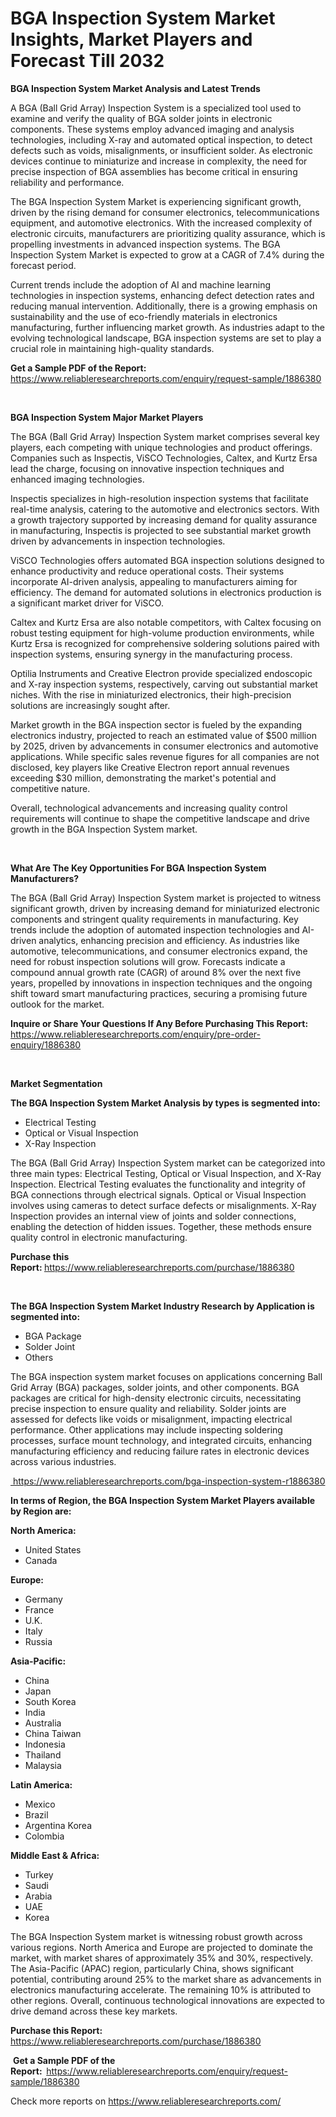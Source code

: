 <p><h1>BGA Inspection System Market Insights, Market Players and Forecast Till 2032</h1></p><p><strong>BGA Inspection System Market Analysis and Latest Trends</strong></p>
<p><p>A BGA (Ball Grid Array) Inspection System is a specialized tool used to examine and verify the quality of BGA solder joints in electronic components. These systems employ advanced imaging and analysis technologies, including X-ray and automated optical inspection, to detect defects such as voids, misalignments, or insufficient solder. As electronic devices continue to miniaturize and increase in complexity, the need for precise inspection of BGA assemblies has become critical in ensuring reliability and performance.</p><p>The BGA Inspection System Market is experiencing significant growth, driven by the rising demand for consumer electronics, telecommunications equipment, and automotive electronics. With the increased complexity of electronic circuits, manufacturers are prioritizing quality assurance, which is propelling investments in advanced inspection systems. The BGA Inspection System Market is expected to grow at a CAGR of 7.4% during the forecast period. </p><p>Current trends include the adoption of AI and machine learning technologies in inspection systems, enhancing defect detection rates and reducing manual intervention. Additionally, there is a growing emphasis on sustainability and the use of eco-friendly materials in electronics manufacturing, further influencing market growth. As industries adapt to the evolving technological landscape, BGA inspection systems are set to play a crucial role in maintaining high-quality standards.</p></p>
<p><strong>Get a Sample PDF of the Report:&nbsp;</strong> <a href="https://www.reliableresearchreports.com/enquiry/request-sample/1886380?utm_campaign=2395&utm_medium=2&utm_source=Github&utm_content=ia&utm_term=10042025&utm_id=bga-inspection-system">https://www.reliableresearchreports.com/enquiry/request-sample/1886380</a></p>
<p>&nbsp;</p>
<p><strong>BGA Inspection System Major Market Players</strong></p>
<p><p>The BGA (Ball Grid Array) Inspection System market comprises several key players, each competing with unique technologies and product offerings. Companies such as Inspectis, ViSCO Technologies, Caltex, and Kurtz Ersa lead the charge, focusing on innovative inspection techniques and enhanced imaging technologies.</p><p>Inspectis specializes in high-resolution inspection systems that facilitate real-time analysis, catering to the automotive and electronics sectors. With a growth trajectory supported by increasing demand for quality assurance in manufacturing, Inspectis is projected to see substantial market growth driven by advancements in inspection technologies.</p><p>ViSCO Technologies offers automated BGA inspection solutions designed to enhance productivity and reduce operational costs. Their systems incorporate AI-driven analysis, appealing to manufacturers aiming for efficiency. The demand for automated solutions in electronics production is a significant market driver for ViSCO.</p><p>Caltex and Kurtz Ersa are also notable competitors, with Caltex focusing on robust testing equipment for high-volume production environments, while Kurtz Ersa is recognized for comprehensive soldering solutions paired with inspection systems, ensuring synergy in the manufacturing process.</p><p>Optilia Instruments and Creative Electron provide specialized endoscopic and X-ray inspection systems, respectively, carving out substantial market niches. With the rise in miniaturized electronics, their high-precision solutions are increasingly sought after.</p><p>Market growth in the BGA inspection sector is fueled by the expanding electronics industry, projected to reach an estimated value of $500 million by 2025, driven by advancements in consumer electronics and automotive applications. While specific sales revenue figures for all companies are not disclosed, key players like Creative Electron report annual revenues exceeding $30 million, demonstrating the market's potential and competitive nature. </p><p>Overall, technological advancements and increasing quality control requirements will continue to shape the competitive landscape and drive growth in the BGA Inspection System market.</p></p>
<p>&nbsp;</p>
<p><strong>What Are The Key Opportunities For BGA Inspection System Manufacturers?</strong></p>
<p><p>The BGA (Ball Grid Array) Inspection System market is projected to witness significant growth, driven by increasing demand for miniaturized electronic components and stringent quality requirements in manufacturing. Key trends include the adoption of automated inspection technologies and AI-driven analytics, enhancing precision and efficiency. As industries like automotive, telecommunications, and consumer electronics expand, the need for robust inspection solutions will grow. Forecasts indicate a compound annual growth rate (CAGR) of around 8% over the next five years, propelled by innovations in inspection techniques and the ongoing shift toward smart manufacturing practices, securing a promising future outlook for the market.</p></p>
<p><strong>Inquire or Share Your Questions If Any Before Purchasing This Report:</strong> <a href="https://www.reliableresearchreports.com/enquiry/pre-order-enquiry/1886380?utm_campaign=2395&utm_medium=2&utm_source=Github&utm_content=ia&utm_term=10042025&utm_id=bga-inspection-system">https://www.reliableresearchreports.com/enquiry/pre-order-enquiry/1886380</a></p>
<p>&nbsp;</p>
<p><strong>Market Segmentation</strong></p>
<p><strong>The BGA Inspection System Market Analysis by types is segmented into:</strong></p>
<p><ul><li>Electrical Testing</li><li>Optical or Visual Inspection</li><li>X-Ray Inspection</li></ul></p>
<p><p>The BGA (Ball Grid Array) Inspection System market can be categorized into three main types: Electrical Testing, Optical or Visual Inspection, and X-Ray Inspection. Electrical Testing evaluates the functionality and integrity of BGA connections through electrical signals. Optical or Visual Inspection involves using cameras to detect surface defects or misalignments. X-Ray Inspection provides an internal view of joints and solder connections, enabling the detection of hidden issues. Together, these methods ensure quality control in electronic manufacturing.</p></p>
<p><strong>Purchase this Report:&nbsp;</strong><a href="https://www.reliableresearchreports.com/purchase/1886380?utm_campaign=2395&utm_medium=2&utm_source=Github&utm_content=ia&utm_term=10042025&utm_id=bga-inspection-system">https://www.reliableresearchreports.com/purchase/1886380</a></p>
<p>&nbsp;</p>
<p><strong>The BGA Inspection System Market Industry Research by Application is segmented into:</strong></p>
<p><ul><li>BGA Package</li><li>Solder Joint</li><li>Others</li></ul></p>
<p><p>The BGA inspection system market focuses on applications concerning Ball Grid Array (BGA) packages, solder joints, and other components. BGA packages are critical for high-density electronic circuits, necessitating precise inspection to ensure quality and reliability. Solder joints are assessed for defects like voids or misalignment, impacting electrical performance. Other applications may include inspecting soldering processes, surface mount technology, and integrated circuits, enhancing manufacturing efficiency and reducing failure rates in electronic devices across various industries.</p></p>
<p><a href="https://www.reliableresearchreports.com/bga-inspection-system-r1886380?utm_campaign=2395&utm_medium=2&utm_source=Github&utm_content=ia&utm_term=10042025&utm_id=bga-inspection-system">&nbsp;https://www.reliableresearchreports.com/bga-inspection-system-r1886380</a></p>
<p><strong>In terms of Region, the BGA Inspection System Market Players available by Region are:</strong></p>
<p>
    <p> <strong> North America: </strong>
        <ul>
            <li>United States</li>
            <li>Canada</li>
        </ul>
        </p> 
    <p> <strong> Europe: </strong>
        <ul>
            <li>Germany</li>
            <li>France</li>
            <li>U.K.</li>
            <li>Italy</li>
            <li>Russia</li>
        </ul>
        </p> 
    <p> <strong> Asia-Pacific: </strong>
        <ul>
            <li>China</li>
            <li>Japan</li>
            <li>South Korea</li>
            <li>India</li>
            <li>Australia</li>
            <li>China Taiwan</li>
            <li>Indonesia</li>
            <li>Thailand</li>
            <li>Malaysia</li>
        </ul>
        </p> 
    <p> <strong> Latin America: </strong>
        <ul>
            <li>Mexico</li>
            <li>Brazil</li>
            <li>Argentina Korea</li>
            <li>Colombia</li>
        </ul>
        </p> 
    <p> <strong> Middle East & Africa: </strong>
        <ul>
            <li>Turkey</li>
            <li>Saudi</li>
            <li>Arabia</li>
            <li>UAE</li>
            <li>Korea</li>
        </ul>
    </p>
    </p>
<p><p>The BGA Inspection System market is witnessing robust growth across various regions. North America and Europe are projected to dominate the market, with market shares of approximately 35% and 30%, respectively. The Asia-Pacific (APAC) region, particularly China, shows significant potential, contributing around 25% to the market share as advancements in electronics manufacturing accelerate. The remaining 10% is attributed to other regions. Overall, continuous technological innovations are expected to drive demand across these key markets.</p></p>
<p><strong>Purchase this Report: </strong><a href="https://www.reliableresearchreports.com/purchase/1886380?utm_campaign=2395&utm_medium=2&utm_source=Github&utm_content=ia&utm_term=10042025&utm_id=bga-inspection-system">https://www.reliableresearchreports.com/purchase/1886380</a></p>
<p>&nbsp;<strong>Get a Sample PDF of the Report:&nbsp;&nbsp;</strong><a href="https://www.reliableresearchreports.com/enquiry/request-sample/1886380?utm_campaign=2395&utm_medium=2&utm_source=Github&utm_content=ia&utm_term=10042025&utm_id=bga-inspection-system">https://www.reliableresearchreports.com/enquiry/request-sample/1886380</a></p>
<p><strong></strong></p>
<p>Check more reports on <a href="https://www.reliableresearchreports.com/?utm_campaign=2395&utm_medium=2&utm_source=Github&utm_content=ia&utm_term=10042025&utm_id=bga-inspection-system">https://www.reliableresearchreports.com/</a></p>